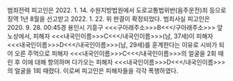 범죄전력
피고인은 2022. 1. 14. 수원지방법원에서 도로교통법위반(음주운전)죄 등으로 징역 1년 8월을 선고받고 2022. 1. 22. 위 판결이 확정되었다.
범죄사실
피고인은 2020. 9. 28. 00:45경 용인시 기흥구 <<<구아래주소>>>B<<</구아래주소>>> 앞 노상에서, 피해자 <<<내국인이름>>>C<<</내국인이름>>>(남, 37세)이 피해자 <<<내국인이름>>>D<<</내국인이름>>>(남, 29세)를 훈계한다는 이유로 시비가 되어 오른 주먹으로 피해자 <<<내국인이름>>>C<<</내국인이름>>>의 얼굴을 2회 때린 후 이에 대해 항의하며 다가오는 피해자 <<<내국인이름>>>D<<</내국인이름>>>의 얼굴을 1회 때렸다.
이로써 피고인은 피해자들을 각각 폭행하였다.